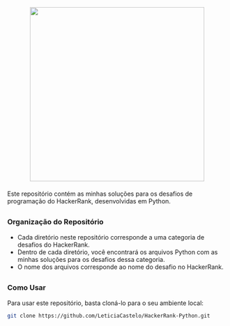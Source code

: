 <div style='float: center; text-align: center; margin-bottom: 20px'>
  <a href='https://www.hackerrank.com/msgrubler' target="_blank">
  <img width="400px" src="https://blog.hackerrank.com/wp-content/uploads/2017/04/logo_HRwordmark2700x670_2-1.png" />
  </a>
</div>

Este repositório contém as minhas soluções para os desafios de programação do HackerRank, desenvolvidas em Python.
##

### Organização do Repositório

- Cada diretório neste repositório corresponde a uma categoria de desafios do HackerRank.
- Dentro de cada diretório, você encontrará os arquivos Python com as minhas soluções para os desafios dessa categoria.
- O nome dos arquivos corresponde ao nome do desafio no HackerRank.
##

### Como Usar
Para usar este repositório, basta cloná-lo para o seu ambiente local:
```bash
git clone https://github.com/LeticiaCastelo/HackerRank-Python.git
```
##
